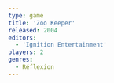 ```yaml
---
type: game
title: 'Zoo Keeper'
released: 2004
editors: 
  - 'Ignition Entertainment'
players: 2
genres:
  - Réflexion
---
```

